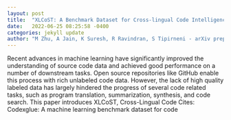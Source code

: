 ```yaml
---
layout: post
title:  "XLCoST: A Benchmark Dataset for Cross-lingual Code Intelligence"
date:   2022-06-25 08:25:58 -0400
categories: jekyll update
author: "M Zhu, A Jain, K Suresh, R Ravindran, S Tipirneni - arXiv preprint arXiv , 2022"
---
```

Recent advances in machine learning have significantly improved the understanding of source code data and achieved good performance on a number of downstream tasks. Open source repositories like GitHub enable this process with rich unlabeled code data. However, the lack of high quality labeled data has largely hindered the progress of several code related tasks, such as program translation, summarization, synthesis, and code search. This paper introduces XLCoST, Cross-Lingual Code 
Cites: Codexglue: A machine learning benchmark dataset for code